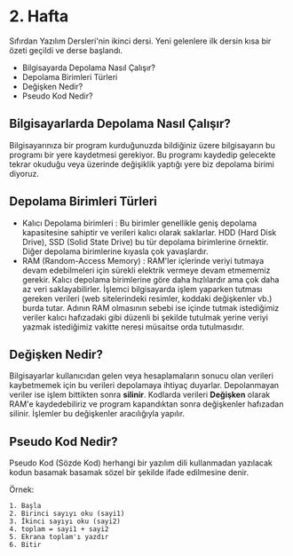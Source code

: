 
# 2. Hafta

Sıfırdan Yazılım Dersleri'nin ikinci dersi. Yeni gelenlere ilk dersin kısa bir özeti geçildi ve derse başlandı.

- Bilgisayarda Depolama Nasıl Çalışır?
- Depolama Birimleri Türleri
- Değişken Nedir?
- Pseudo Kod Nedir?

## Bilgisayarlarda Depolama Nasıl Çalışır?

Bilgisayarınıza bir program kurduğunuzda bildiğiniz üzere bilgisayarın bu programı bir yere kaydetmesi gerekiyor. Bu programı kaydedip gelecekte tekrar okuduğu veya üzerinde değişiklik yaptığı yere biz depolama birimi diyoruz.

## Depolama Birimleri Türleri

- Kalıcı Depolama birimleri : Bu birimler genellikle geniş depolama kapasitesine sahiptir ve verileri kalıcı olarak saklarlar. HDD (Hard Disk Drive), SSD (Solid State Drive) bu tür depolama birimlerine örnektir. Diğer depolama birimlerine kıyasla çok yavaşlardır.
- RAM (Random-Access Memory) : RAM'ler içlerinde veriyi tutmaya devam edebilmeleri için sürekli elektrik vermeye devam etmememiz gerekir. Kalıcı depolama birimlerine göre daha hızlılardır ama çok daha az veri saklayabilirler. İşlemci bilgisayarda işlem yaparken tutması gereken verileri (web sitelerindeki resimler, koddaki değişkenler vb.) burda tutar. Adının RAM olmasının sebebi ise içinde tutmak istediğimiz veriler kalıcı hafızadaki gibi düzenli bi şekilde tutulmak yerine veriyi yazmak istediğimiz vakitte neresi müsaitse orda tutulmasıdır.

## Değişken Nedir?
Bilgisayarlar kullanıcıdan gelen veya hesaplamaların sonucu olan verileri kaybetmemek için bu verileri depolamaya ihtiyaç duyarlar. Depolanmayan veriler ise işlem bittikten sonra **silinir**. Kodlarda verileri **Değişken** olarak RAM'e kaydedebiliriz ve program kapandıktan sonra değişkenler hafızadan silinir. İşlemler bu değişkenler aracılığıyla yapılır.

## Pseudo Kod Nedir?
Pseudo Kod (Sözde Kod) herhangi bir yazılım dili kullanmadan yazılacak kodun basamak basamak sözel bir şekilde ifade edilmesine denir.

Örnek:
```
1. Başla  
2. Birinci sayıyı oku (sayi1)  
3. İkinci sayıyı oku (sayi2)  
4. toplam = sayi1 + sayi2  
5. Ekrana toplam'ı yazdır
6. Bitir
```
